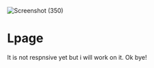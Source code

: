 ![Screenshot (350)](https://user-images.githubusercontent.com/84455729/185217675-88cdb511-b3d9-483a-ad7c-4fce76bf0a2b.png)
# Lpage

It is not respnsive yet but i will work on it. Ok bye!
